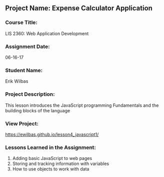 ## Project Name:  Expense Calculator Application

### Course Title:
LIS 2360:  Web Application Development

### Assignment Date:  
06-16-17

### Student Name:  
Erik Wilbas

### Project Description:
This lesson introduces the JavaScript programming Fundamentals and the building blocks of the language

### View Project:
https://ewilbas.github.io/lesson4_javascript1/

### Lessons Learned in the Assignment:
1. Adding basic JavaScript to web pages
2. Storing and tracking information with variables
3. How to use objects to work with data

